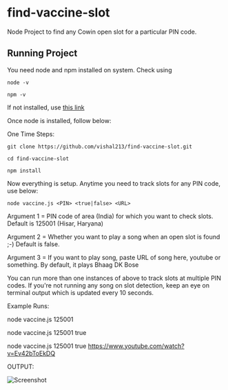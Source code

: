 # find-vaccine-slot
Node Project to find any Cowin open slot for a particular PIN code.

## Running Project
You need node and npm installed on system. Check using

    node -v

    npm -v



If not installed, use [this link](https://nodejs.org/en/download/)

Once node is installed, follow below:

One Time Steps:

    git clone https://github.com/vishal213/find-vaccine-slot.git
    
    cd find-vaccine-slot

    npm install
    
 Now everything is setup. Anytime you need to track slots for any PIN code, use below:

    node vaccine.js <PIN> <true|false> <URL>


Argument 1 = PIN code of area (India) for which you want to check slots. Default is 125001 (Hisar, Haryana)

Argument 2 = Whether you want to play a song when an open slot is found ;-) Default is false.

Argument 3 = If you want to play song, paste URL of song here, youtube or something. By default, it plays Bhaag DK Bose

You can run more than one instances of above to track slots at multiple PIN codes. If you're not running any song on slot detection, keep an eye on terminal output which is updated every 10 seconds.

Example Runs:

node vaccine.js 125001

node vaccine.js 125001 true

node vaccine.js 125001 true https://www.youtube.com/watch?v=Ev42bToEkDQ

OUTPUT:

![Screenshot](https://user-images.githubusercontent.com/25406861/118475288-b1d4fd80-b729-11eb-8fd2-bf4177225c79.png)
